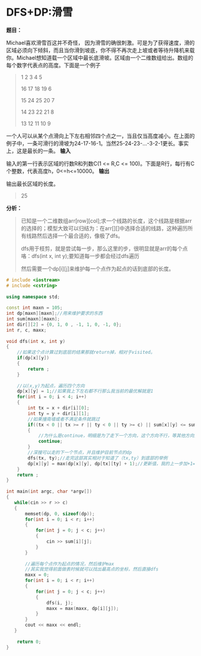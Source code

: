 # DFS+DP:滑雪

**题目：**

Michael喜欢滑雪百这并不奇怪， 因为滑雪的确很刺激。可是为了获得速度，滑的区域必须向下倾斜，而且当你滑到坡底，你不得不再次走上坡或者等待升降机来载你。Michael想知道载一个区域中最长底滑坡。区域由一个二维数组给出。数组的每个数字代表点的高度。下面是一个例子 

> 1  2  3  4 5
>
> 16 17 18 19 6
>
> 15 24 25 20 7
>
> 14 23 22 21 8
>
> 13 12 11 10 9

一个人可以从某个点滑向上下左右相邻四个点之一，当且仅当高度减小。在上面的例子中，一条可滑行的滑坡为24-17-16-1。当然25-24-23-...-3-2-1更长。事实上，这是最长的一条。
**输入**

输入的第一行表示区域的行数R和列数C(1 <= R,C <= 100)。下面是R行，每行有C个整数，代表高度h，0<=h<=10000。
**输出**

输出最长区域的长度。

> 25



**分析：**

> 已知是一个二维数组arr\[row][col];求一个线路的长度，这个线路是根据arr的选择的；模型大致可以归结为：在arr\[][]中选择合适的线路，这种遍历所有线路然后选择一个最合适的，像极了dfs。
>
> dfs用于枝剪，就是尝试每一步，那么这里的步，很明显就是arr的每个点咯：dfs(int x, int y);要知道每一步都会经过dfs遍历
>
> 然后需要一个dp\[i][j]来维护每一个点作为起点的话到底部的长度。

```cpp
# include <iostream>
# include <cstring>
 
using namespace std;
 
const int maxn = 105;
int dp[maxn][maxn];//用来维护要求的东西
int sum[maxn][maxn];
int dir[][2] = {0, 1, 0 , -1, 1, 0, -1, 0};
int r, c, maxx;
 
void dfs(int x, int y)
{
    //如果这个点计算过到底层的结果那就return掉，相对于visited。
    if(dp[x][y])
    {
        return ;
    }
    
    //以(x,y)为起点，遍历四个方向
    dp[x][y] = 1;//如果我上下左右都不行那么我当前的最优解就是1
    for(int i = 0; i < 4; i++)
    {
        int tx = x + dir[i][0];
        int ty = y + dir[i][1];
        //如果撞南墙或者不满足条件就跳过
        if((tx < 0 || tx >= r || ty < 0 || ty >= c) || sum[x][y] <= sum[tx][ty])
        {
            //为什么是continue，明细是为了走下一个方向，这个方向不行，等其他方向走完就return了
            continue;
        }
        //深搜可以走的下一个节点，并且维护目前节点的dp
        dfs(tx, ty);//走完这部其实相对于知道了（tx,ty）到底部的举例
        dp[x][y] = max(dp[x][y], dp[tx][ty] + 1);//更新值，我的上一步加+1==我的动态dp[x][y]和当前dp[x][y]比较找最大的
    }
    return ;
}
 
int main(int argc, char *argv[])
{
   while(cin >> r >> c)
   {
       memset(dp, 0, sizeof(dp));
       for(int i = 0; i < r; i++)
       {
           for(int j = 0; j < c; j++)
           {
               cin >> sum[i][j];
           }
       }
       
       //遍历每个点作为起点的情况，然后维护max
       //其实我觉得前面做表时候就可以找出最高点的坐标，然后直接dfs
       maxx = 0;
       for(int i = 0; i < r; i++)
       {
           for(int j = 0; j < c; j++)
           {
               dfs(i, j);
               maxx = max(maxx, dp[i][j]);
           }
       }
       cout << maxx << endl;
   }
 
    return 0;
}

```

